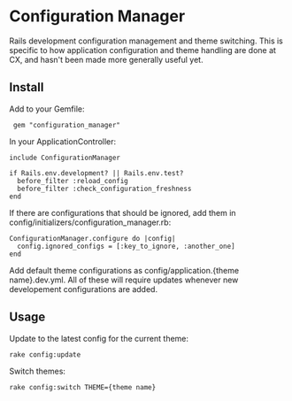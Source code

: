 Configuration Manager
=====================

Rails development configuration management and theme switching. This is specific
to how application configuration and theme handling are done at CX, and hasn't
been made more generally useful yet.

Install
-------

Add to your Gemfile:

     gem "configuration_manager"

In your ApplicationController:

    include ConfigurationManager

    if Rails.env.development? || Rails.env.test?
      before_filter :reload_config
      before_filter :check_configuration_freshness
    end

If there are configurations that should be ignored, add them in config/initializers/configuration_manager.rb:

    ConfigurationManager.configure do |config|
      config.ignored_configs = [:key_to_ignore, :another_one]
    end

Add default theme configurations as config/application.{theme name}.dev.yml. All of these will require updates whenever new developement configurations are added.

Usage
-----

Update to the latest config for the current theme:

    rake config:update

Switch themes:

    rake config:switch THEME={theme name}
